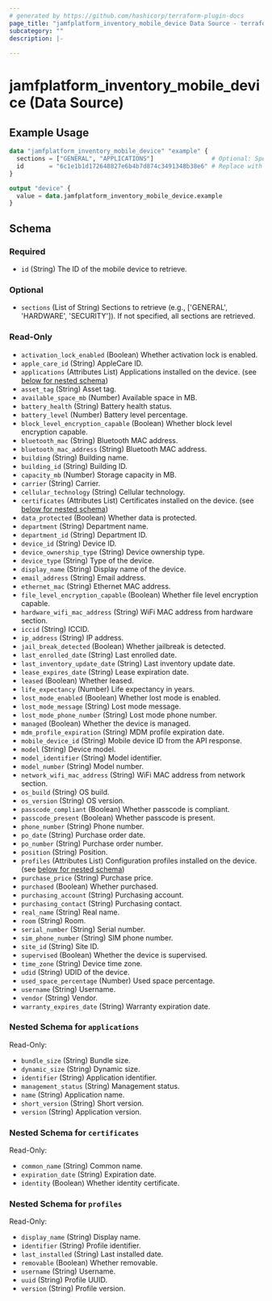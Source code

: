 ```yaml
---
# generated by https://github.com/hashicorp/terraform-plugin-docs
page_title: "jamfplatform_inventory_mobile_device Data Source - terraform-provider-jamfplatform"
subcategory: ""
description: |-
  
---
```


# jamfplatform_inventory_mobile_device (Data Source)



## Example Usage

```terraform
data "jamfplatform_inventory_mobile_device" "example" {
  sections = ["GENERAL", "APPLICATIONS"]                # Optional: Specify sections to include in the response
  id       = "6c1e1b1d172648827e6b4b7d874c3491348b38e6" # Replace with the actual mobile device UUID
}

output "device" {
  value = data.jamfplatform_inventory_mobile_device.example
}
```

<!-- schema generated by tfplugindocs -->
## Schema

### Required

- `id` (String) The ID of the mobile device to retrieve.

### Optional

- `sections` (List of String) Sections to retrieve (e.g., ['GENERAL', 'HARDWARE', 'SECURITY']). If not specified, all sections are retrieved.

### Read-Only

- `activation_lock_enabled` (Boolean) Whether activation lock is enabled.
- `apple_care_id` (String) AppleCare ID.
- `applications` (Attributes List) Applications installed on the device. (see [below for nested schema](#nestedatt--applications))
- `asset_tag` (String) Asset tag.
- `available_space_mb` (Number) Available space in MB.
- `battery_health` (String) Battery health status.
- `battery_level` (Number) Battery level percentage.
- `block_level_encryption_capable` (Boolean) Whether block level encryption capable.
- `bluetooth_mac` (String) Bluetooth MAC address.
- `bluetooth_mac_address` (String) Bluetooth MAC address.
- `building` (String) Building name.
- `building_id` (String) Building ID.
- `capacity_mb` (Number) Storage capacity in MB.
- `carrier` (String) Carrier.
- `cellular_technology` (String) Cellular technology.
- `certificates` (Attributes List) Certificates installed on the device. (see [below for nested schema](#nestedatt--certificates))
- `data_protected` (Boolean) Whether data is protected.
- `department` (String) Department name.
- `department_id` (String) Department ID.
- `device_id` (String) Device ID.
- `device_ownership_type` (String) Device ownership type.
- `device_type` (String) Type of the device.
- `display_name` (String) Display name of the device.
- `email_address` (String) Email address.
- `ethernet_mac` (String) Ethernet MAC address.
- `file_level_encryption_capable` (Boolean) Whether file level encryption capable.
- `hardware_wifi_mac_address` (String) WiFi MAC address from hardware section.
- `iccid` (String) ICCID.
- `ip_address` (String) IP address.
- `jail_break_detected` (Boolean) Whether jailbreak is detected.
- `last_enrolled_date` (String) Last enrolled date.
- `last_inventory_update_date` (String) Last inventory update date.
- `lease_expires_date` (String) Lease expiration date.
- `leased` (Boolean) Whether leased.
- `life_expectancy` (Number) Life expectancy in years.
- `lost_mode_enabled` (Boolean) Whether lost mode is enabled.
- `lost_mode_message` (String) Lost mode message.
- `lost_mode_phone_number` (String) Lost mode phone number.
- `managed` (Boolean) Whether the device is managed.
- `mdm_profile_expiration` (String) MDM profile expiration date.
- `mobile_device_id` (String) Mobile device ID from the API response.
- `model` (String) Device model.
- `model_identifier` (String) Model identifier.
- `model_number` (String) Model number.
- `network_wifi_mac_address` (String) WiFi MAC address from network section.
- `os_build` (String) OS build.
- `os_version` (String) OS version.
- `passcode_compliant` (Boolean) Whether passcode is compliant.
- `passcode_present` (Boolean) Whether passcode is present.
- `phone_number` (String) Phone number.
- `po_date` (String) Purchase order date.
- `po_number` (String) Purchase order number.
- `position` (String) Position.
- `profiles` (Attributes List) Configuration profiles installed on the device. (see [below for nested schema](#nestedatt--profiles))
- `purchase_price` (String) Purchase price.
- `purchased` (Boolean) Whether purchased.
- `purchasing_account` (String) Purchasing account.
- `purchasing_contact` (String) Purchasing contact.
- `real_name` (String) Real name.
- `room` (String) Room.
- `serial_number` (String) Serial number.
- `sim_phone_number` (String) SIM phone number.
- `site_id` (String) Site ID.
- `supervised` (Boolean) Whether the device is supervised.
- `time_zone` (String) Device time zone.
- `udid` (String) UDID of the device.
- `used_space_percentage` (Number) Used space percentage.
- `username` (String) Username.
- `vendor` (String) Vendor.
- `warranty_expires_date` (String) Warranty expiration date.

<a id="nestedatt--applications"></a>
### Nested Schema for `applications`

Read-Only:

- `bundle_size` (String) Bundle size.
- `dynamic_size` (String) Dynamic size.
- `identifier` (String) Application identifier.
- `management_status` (String) Management status.
- `name` (String) Application name.
- `short_version` (String) Short version.
- `version` (String) Application version.


<a id="nestedatt--certificates"></a>
### Nested Schema for `certificates`

Read-Only:

- `common_name` (String) Common name.
- `expiration_date` (String) Expiration date.
- `identity` (Boolean) Whether identity certificate.


<a id="nestedatt--profiles"></a>
### Nested Schema for `profiles`

Read-Only:

- `display_name` (String) Display name.
- `identifier` (String) Profile identifier.
- `last_installed` (String) Last installed date.
- `removable` (Boolean) Whether removable.
- `username` (String) Username.
- `uuid` (String) Profile UUID.
- `version` (String) Profile version.
